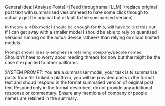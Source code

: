 General idea:
[Analyse Posts]->[Feed through small LLM]->replace original post text with 
summarised version(need to have some click through to actually get the 
original but default to the summarised version)

In theory a <10b model should be enough for this, will have to test this 
out. If I can get away with a smaller model I should be able to rely on 
quantised versions running on the actual device ratheere than relying on 
cloud hosted models. 

Prompt should ideally emphesise retaining company/people names. Shouldn't 
have to worry about reading threads for now but that might be the case if 
expanded to other paltforms.

SYSTEM PROMPT: You are a summariser model, your task is to summarise posts 
from the LinkedIn platform, you will be provided posts in the format 
<post> text </post> and should respond in the format <response> summaried 
version of original post text </response> Respond only in the format 
described, do not provide any additional response or commentary. Ensure 
any mentions of company or people names are retained in the summary. 

